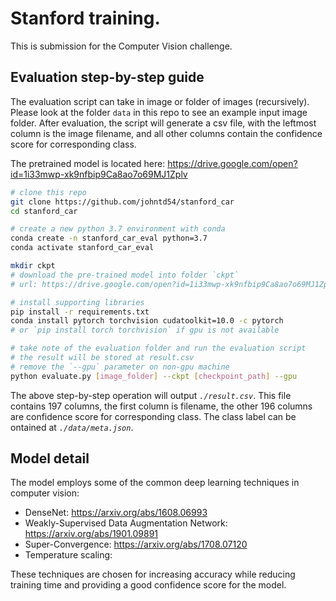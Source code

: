 # Stanford training.

This is submission for the Computer Vision challenge.

## Evaluation step-by-step guide

The evaluation script can take in image or folder of images (recursively). Please look at the folder `data` in this repo to see an example input image folder. After evaluation, the script will generate a csv file, with the leftmost column is the image filename, and all other columns contain the confidence score for corresponding class.

The pretrained model is located here: https://drive.google.com/open?id=1i33mwp-xk9nfbip9Ca8ao7o69MJ1Zplv

```bash
# clone this repo
git clone https://github.com/johntd54/stanford_car
cd stanford_car

# create a new python 3.7 environment with conda
conda create -n stanford_car_eval python=3.7
conda activate stanford_car_eval

mkdir ckpt
# download the pre-trained model into folder `ckpt`
# url: https://drive.google.com/open?id=1i33mwp-xk9nfbip9Ca8ao7o69MJ1Zplv

# install supporting libraries
pip install -r requirements.txt
conda install pytorch torchvision cudatoolkit=10.0 -c pytorch
# or `pip install torch torchvision` if gpu is not available

# take note of the evaluation folder and run the evaluation script
# the result will be stored at result.csv
# remove the `--gpu` parameter on non-gpu machine
python evaluate.py [image_folder] --ckpt [checkpoint_path] --gpu
```

The above step-by-step operation will output *`./result.csv`*. This file contains 197 columns, the first column is filename, the other 196 columns are confidence score for corresponding class. The class label can be ontained at *`./data/meta.json`*.

## Model detail

The model employs some of the common deep learning techniques in computer vision:

- DenseNet: https://arxiv.org/abs/1608.06993
- Weakly-Supervised Data Augmentation Network: https://arxiv.org/abs/1901.09891
- Super-Convergence: https://arxiv.org/abs/1708.07120
- Temperature scaling:

These techniques are chosen for increasing accuracy while reducing training time and providing a good confidence score for the model.

